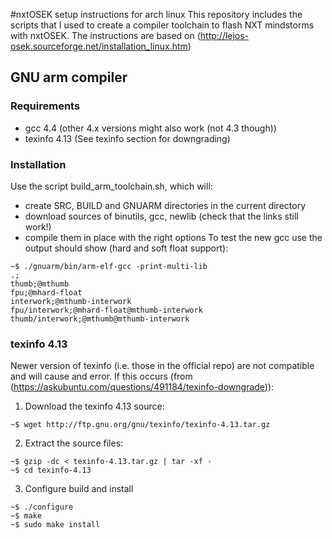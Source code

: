 #nxtOSEK setup instructions for arch linux
This repository includes the scripts that I used to create a compiler toolchain to flash NXT mindstorms with nxtOSEK. The instructions are based on (http://lejos-osek.sourceforge.net/installation_linux.htm)

## GNU arm compiler

### Requirements
* gcc 4.4 (other 4.x versions might also work (not 4.3 though))
* texinfo 4.13 (See texinfo section for downgrading)

### Installation
Use the script build_arm_toolchain.sh, which will:
* create SRC, BUILD and GNUARM directories in the current directory
* download sources of binutils, gcc, newlib (check that the links still work!) 
* compile them in place with the right options
To test the new gcc use the output should show (hard and soft float support):
```console
~$ ./gnuarm/bin/arm-elf-gcc -print-multi-lib
.;
thumb;@mthumb
fpu;@mhard-float
interwork;@mthumb-interwork
fpu/interwork;@mhard-float@mthumb-interwork
thumb/interwork;@mthumb@mthumb-interwork
```
### texinfo 4.13
Newer version of texinfo (i.e. those in the official repo) are not compatible and will cause and error. 
If this occurs (from (https://askubuntu.com/questions/491184/texinfo-downgrade)):
1. Download the texinfo 4.13 source:
```console
~$ wget http://ftp.gnu.org/gnu/texinfo/texinfo-4.13.tar.gz
```
2. Extract the source files:
```console
~$ gzip -dc < texinfo-4.13.tar.gz | tar -xf -
~$ cd texinfo-4.13
```
3. Configure build and install
```console
~$ ./configure
~$ make
~$ sudo make install
```
